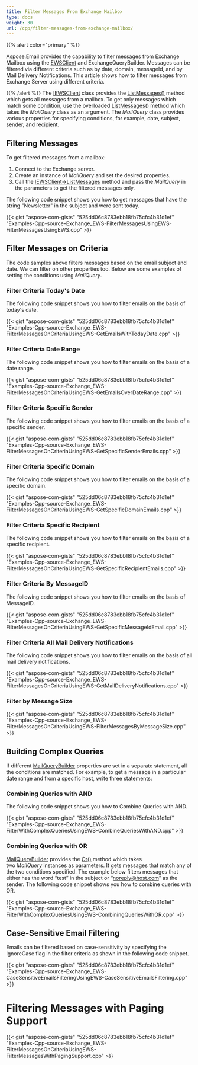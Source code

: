 ```yaml
---
title: Filter Messages From Exchange Mailbox
type: docs
weight: 30
url: /cpp/filter-messages-from-exchange-mailbox/
---
```


{{% alert color="primary" %}} 

Aspose.Email provides the capability to filter messages from Exchange Mailbox using the [EWSClient](https://apireference.aspose.com/cpp/email/class/aspose.email.clients.exchange.web_service.e_w_s_client/) and ExchangeQueryBuilder. Messages can be filtered via different criteria such as by date, domain, messageId, and by Mail Delivery Notifications. This article shows how to filter messages from Exchange Server using different criteria.

{{% /alert %}} 
The [IEWSClient](https://apireference.aspose.com/cpp/email/class/aspose.email.clients.exchange.web_service.i_e_w_s_client/) class provides the [ListMessages()](https://apireference.aspose.com/cpp/email/class/aspose.email.clients.exchange.web_service.i_e_w_s_client/#aad8420247acd17cb1d73303ed1982d1e) method which gets all messages from a mailbox. To get only messages which match some condition, use the overloaded [ListMessages()](https://apireference.aspose.com/cpp/email/class/aspose.email.clients.exchange.web_service.i_e_w_s_client/#ac7bbdcc7ccacd4e8288ae6c7d929ea52) method which takes the *MailQuery* class as an argument. The *MailQuery* class provides various properties for specifying conditions, for example, date, subject, sender, and recipient.
##  **Filtering Messages**
To get filtered messages from a mailbox:

1. Connect to the Exchange server.
1. Create an instance of *MailQuery* and set the desired properties.
1. Call the [IEWSClient->ListMessages](https://apireference.aspose.com/cpp/email/class/aspose.email.clients.exchange.web_service.i_e_w_s_client/#ac7bbdcc7ccacd4e8288ae6c7d929ea52) method and pass the *MailQuery* in the parameters to get the filtered messages only.

The following code snippet shows you how to get messages that have the string "Newsletter" in the subject and were sent today.

{{< gist "aspose-com-gists" "525dd06c8783ebb18fb75cfc4b31d1ef" "Examples-Cpp-source-Exchange_EWS-FilterMessagesUsingEWS-FilterMessagesUsingEWS.cpp" >}}
##  **Filter Messages on Criteria**
The code samples above filters messages based on the email subject and date. We can filter on other properties too. Below are some examples of setting the conditions using *MailQuery*.
###  **Filter Criteria Today's Date**
The following code snippet shows you how to filter emails on the basis of today's date.



{{< gist "aspose-com-gists" "525dd06c8783ebb18fb75cfc4b31d1ef" "Examples-Cpp-source-Exchange_EWS-FilterMessagesOnCriteriaUsingEWS-GetEmailsWithTodayDate.cpp" >}}
###  **Filter Criteria Date Range**
The following code snippet shows you how to filter emails on the basis of a date range.



{{< gist "aspose-com-gists" "525dd06c8783ebb18fb75cfc4b31d1ef" "Examples-Cpp-source-Exchange_EWS-FilterMessagesOnCriteriaUsingEWS-GetEmailsOverDateRange.cpp" >}}
###  **Filter Criteria Specific Sender**
The following code snippet shows you how to filter emails on the basis of a specific sender.



{{< gist "aspose-com-gists" "525dd06c8783ebb18fb75cfc4b31d1ef" "Examples-Cpp-source-Exchange_EWS-FilterMessagesOnCriteriaUsingEWS-GetSpecificSenderEmails.cpp" >}}
###  **Filter Criteria Specific Domain**
The following code snippet shows you how to filter emails on the basis of a specific domain.



{{< gist "aspose-com-gists" "525dd06c8783ebb18fb75cfc4b31d1ef" "Examples-Cpp-source-Exchange_EWS-FilterMessagesOnCriteriaUsingEWS-GetSpecificDomainEmails.cpp" >}}
###  **Filter Criteria Specific Recipient**
The following code snippet shows you how to filter emails on the basis of a specific recipient.



{{< gist "aspose-com-gists" "525dd06c8783ebb18fb75cfc4b31d1ef" "Examples-Cpp-source-Exchange_EWS-FilterMessagesOnCriteriaUsingEWS-GetSpecificRecipientEmails.cpp" >}}
###  **Filter Criteria By MessageID**
The following code snippet shows you how to filter emails on the basis of MessageID.



{{< gist "aspose-com-gists" "525dd06c8783ebb18fb75cfc4b31d1ef" "Examples-Cpp-source-Exchange_EWS-FilterMessagesOnCriteriaUsingEWS-GetSpecificMessageIdEmail.cpp" >}}
###  **Filter Criteria All Mail Delivery Notifications**
The following code snippet shows you how to filter emails on the basis of all mail delivery notifications.



{{< gist "aspose-com-gists" "525dd06c8783ebb18fb75cfc4b31d1ef" "Examples-Cpp-source-Exchange_EWS-FilterMessagesOnCriteriaUsingEWS-GetMailDeliveryNotifications.cpp" >}}
###  **Filter by Message Size**
{{< gist "aspose-com-gists" "525dd06c8783ebb18fb75cfc4b31d1ef" "Examples-Cpp-source-Exchange_EWS-FilterMessagesOnCriteriaUsingEWS-FilterMessagesByMessageSize.cpp" >}}
##  **Building Complex Queries**
If different [MailQueryBuilder](https://apireference.aspose.com/cpp/email/class/aspose.email.tools.search.mail_query_builder/) properties are set in a separate statement, all the conditions are matched. For example, to get a message in a particular date range and from a specific host, write three statements:
###  **Combining Queries with AND**
The following code snippet shows you how to Combine Queries with AND.



{{< gist "aspose-com-gists" "525dd06c8783ebb18fb75cfc4b31d1ef" "Examples-Cpp-source-Exchange_EWS-FilterWithComplexQueriesUsingEWS-CombineQueriesWithAND.cpp" >}}
###  **Combining Queries with OR**

[MailQueryBuilder](https://apireference.aspose.com/cpp/email/class/aspose.email.tools.search.mail_query_builder/) provides the [Or()](https://apireference.aspose.com/cpp/email/class/aspose.email.tools.search.mail_query_builder/#afc735b8cd80758418502678ac69eecd4) method which takes two *MailQuery* instances as parameters. It gets messages that match any of the two conditions specified. The example below filters messages that either has the word “test” in the subject or “noreply@host.com” as the sender. The following code snippet shows you how to combine queries with OR.



{{< gist "aspose-com-gists" "525dd06c8783ebb18fb75cfc4b31d1ef" "Examples-Cpp-source-Exchange_EWS-FilterWithComplexQueriesUsingEWS-CombiningQueriesWithOR.cpp" >}}
##  **Case-Sensitive Email Filtering**
Emails can be filtered based on case-sensitivity by specifying the IgnoreCase flag in the filter criteria as shown in the following code snippet.



{{< gist "aspose-com-gists" "525dd06c8783ebb18fb75cfc4b31d1ef" "Examples-Cpp-source-Exchange_EWS-CaseSensitiveEmailsFilteringUsingEWS-CaseSensitiveEmailsFiltering.cpp" >}}
#  **Filtering Messages with Paging Support**
{{< gist "aspose-com-gists" "525dd06c8783ebb18fb75cfc4b31d1ef" "Examples-Cpp-source-Exchange_EWS-FilterMessagesOnCriteriaUsingEWS-FilterMessagesWithPagingSupport.cpp" >}}
